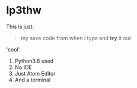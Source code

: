 # lp3thw

This is just:
> my save code from
> when i type and **try** it out

'cool'.

1. Python3.6 used
2. No IDE
3. Just Atom Editor
4. And a terminal

